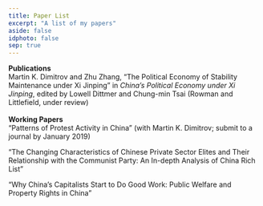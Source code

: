 ```yaml
---
title: Paper List
excerpt: "A list of my papers"
aside: false
idphoto: false
sep: true
---
```


**Publications**
<br/>
Martin K. Dimitrov and Zhu Zhang, “The Political Economy of Stability Maintenance under Xi Jinping” in *China’s Political Economy under Xi Jinping*, edited by Lowell Dittmer and Chung-min Tsai (Rowman and Littlefield, under review)
<br/>
<br/>
**Working Papers**
<br/>
“Patterns of Protest Activity in China” (with Martin K. Dimitrov; submit to a journal by January 2019)

“The Changing Characteristics of Chinese Private Sector Elites and Their Relationship with the Communist Party: An In-depth Analysis of China Rich List”

“Why China’s Capitalists Start to Do Good Work: Public Welfare and Property Rights in China”
